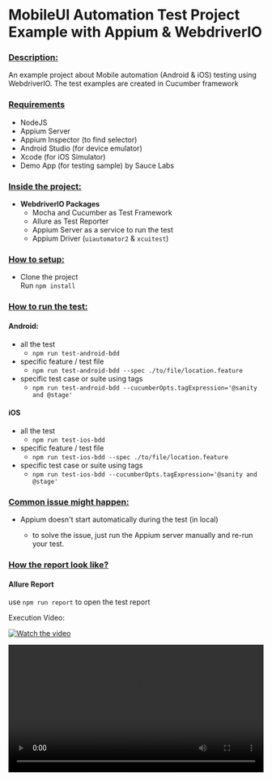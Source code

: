 # MobileUI Automation Test Project Example with Appium & WebdriverIO

<h3><ins>Description:</h3>

An example project about Mobile automation (Android & iOS) testing using WebdriverIO. The test examples are created in Cucumber framework

<h3><ins>Requirements</h3>
  
- NodeJS
- Appium Server
- Appium Inspector (to find selector)
- Android Studio (for device emulator)
- Xcode (for iOS Simulator)
- Demo App (for testing sample) by Sauce Labs

<h3><ins>Inside the project:</h3>

- <b>WebdriverIO Packages</b>
    - Mocha and Cucumber as Test Framework
    - Allure as Test Reporter
    - Appium Server as a service to run the test
    - Appium Driver (`uiautomator2` & `xcuitest`)

<h3><ins>How to setup:</h3>

- Clone the project \
  Run `npm install`

<h3><ins>How to run the test:</h3>
        
<h4>Android:</h4>

- all the test
    - `npm run test-android-bdd`
- specific feature / test file
    - `npm run test-android-bdd --spec ./to/file/location.feature`
- specific test case or suite using tags
    - `npm run test-android-bdd --cucumberOpts.tagExpression='@sanity and @stage'`

<h4>iOS</h4>

- all the test
    - `npm run test-ios-bdd`
- specific feature / test file
    - `npm run test-ios-bdd --spec ./to/file/location.feature`
- specific test case or suite using tags
    - `npm run test-ios-bdd --cucumberOpts.tagExpression='@sanity and @stage'`


<h3><ins>Common issue might happen:</h3>

- Appium doesn't start automatically during the test (in local)
    
    - to solve the issue, just run the Appium server manually and re-run your test.

<h3><ins>How the report look like?</h3>

<h4>Allure Report</h4>

use `npm run report` to open the test report

Execution Video:

[![Watch the video](https://raw.githubusercontent.com/tanujapatel/wdio_appium_cucumber/main/executionVideo/thumbnail.jpg)](https://raw.githubusercontent.com/tanujapatel/wdio_appium_cucumber/main/executionVideo/execution_recording.mp4)

<video width="100%" controls>
<source src="https://raw.githubusercontent.com/tanujapatel/wdio_appium_cucumber/main/executionVideo/execution_recording.mp4" type="video/mp4">
<!--   Your browser does not support the video tag. -->
</video>



